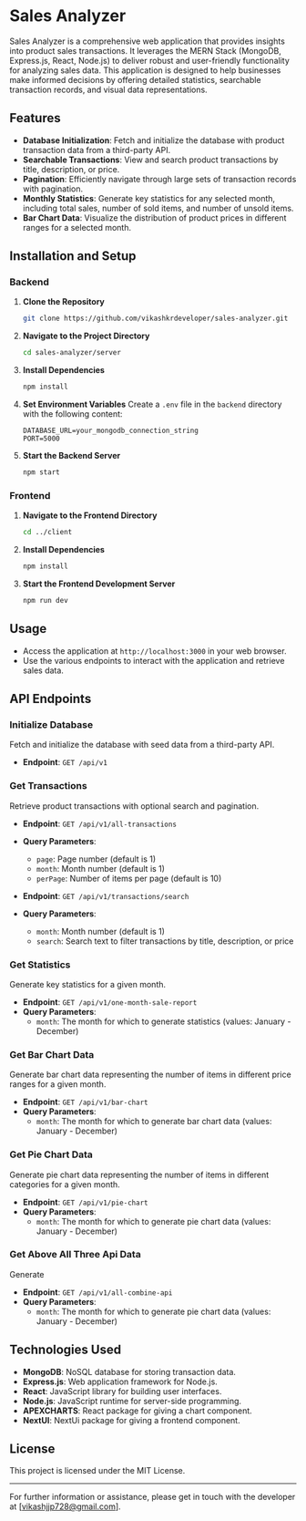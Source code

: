 # Sales Analyzer

Sales Analyzer is a comprehensive web application that provides insights into product sales transactions. It leverages the MERN Stack (MongoDB, Express.js, React, Node.js) to deliver robust and user-friendly functionality for analyzing sales data. This application is designed to help businesses make informed decisions by offering detailed statistics, searchable transaction records, and visual data representations.

## Features

- **Database Initialization**: Fetch and initialize the database with product transaction data from a third-party API.
- **Searchable Transactions**: View and search product transactions by title, description, or price.
- **Pagination**: Efficiently navigate through large sets of transaction records with pagination.
- **Monthly Statistics**: Generate key statistics for any selected month, including total sales, number of sold items, and number of unsold items.
- **Bar Chart Data**: Visualize the distribution of product prices in different ranges for a selected month.

## Installation and Setup

### Backend

1. **Clone the Repository**
    ```sh
    git clone https://github.com/vikashkrdeveloper/sales-analyzer.git
    ```

2. **Navigate to the Project Directory**
    ```sh
    cd sales-analyzer/server
    ```

3. **Install Dependencies**
    ```sh
    npm install
    ```

4. **Set Environment Variables**
    Create a `.env` file in the `backend` directory with the following content:
    ```env
    DATABASE_URL=your_mongodb_connection_string
    PORT=5000
    ```

5. **Start the Backend Server**
    ```sh
    npm start
    ```

### Frontend

1. **Navigate to the Frontend Directory**
    ```sh
    cd ../client
    ```

2. **Install Dependencies**
    ```sh
    npm install
    ```

3. **Start the Frontend Development Server**
    ```sh
    npm run dev
    ```

## Usage

- Access the application at `http://localhost:3000` in your web browser.
- Use the various endpoints to interact with the application and retrieve sales data.

## API Endpoints

### Initialize Database

Fetch and initialize the database with seed data from a third-party API.

- **Endpoint**: `GET /api/v1`

### Get Transactions

Retrieve product transactions with optional search and pagination.

- **Endpoint**: `GET /api/v1/all-transactions`
- **Query Parameters**:
  - `page`: Page number (default is 1)
  - `month`: Month number (default is 1)
  - `perPage`: Number of items per page (default is 10)
 
- **Endpoint**: `GET /api/v1/transactions/search`
- **Query Parameters**:
  - `month`: Month number (default is 1)
  - `search`: Search text to filter transactions by title, description, or price

### Get Statistics

Generate key statistics for a given month.

- **Endpoint**: `GET /api/v1/one-month-sale-report`
- **Query Parameters**:
  - `month`: The month for which to generate statistics (values: January - December)

### Get Bar Chart Data

Generate bar chart data representing the number of items in different price ranges for a given month.

- **Endpoint**: `GET /api/v1/bar-chart`
- **Query Parameters**:
  - `month`: The month for which to generate bar chart data (values: January - December)

### Get Pie Chart Data

Generate pie chart data representing the number of items in different categories for a given month.

- **Endpoint**: `GET /api/v1/pie-chart`
- **Query Parameters**:
  - `month`: The month for which to generate pie chart data (values: January - December)

### Get Above All Three Api Data

Generate  

- **Endpoint**: `GET /api/v1/all-combine-api`
- **Query Parameters**:
  - `month`: The month for which to generate pie chart data (values: January - December)

## Technologies Used

- **MongoDB**: NoSQL database for storing transaction data.
- **Express.js**: Web application framework for Node.js.
- **React**: JavaScript library for building user interfaces.
- **Node.js**: JavaScript runtime for server-side programming.
- **APEXCHARTS**: React package for giving a chart component.
- **NextUI**: NextUi package for giving a frontend component.


## License

This project is licensed under the MIT License.

---

For further information or assistance, please get in touch with the developer at [vikashjjp728@gmail.com].

